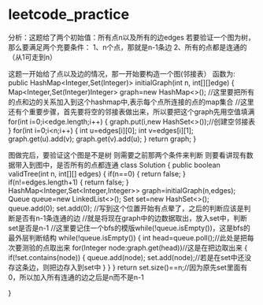 # leetcode_practice
分析：这题给了两个初始值：所有点n以及所有的边edges
若要验证一个图为树，那么要满足两个充要条件：
1、n个点，那就是n-1条边
2、所有的点都是连通的（从1可走到n）

这题一开始给了点以及边的情况，那一开始要构造一个图(邻接表）
函数为:
public HashMap<Integer,Set(Integer)> initialGraph(int n, int[][]edge)
{
  Map<Integer,Set(Integer)Integer> graph=new HashMap<>();
  //这里要把所有的点和边的关系加入到这个hashmap中,表示每个点所连接的点的map集合
  //这里还有个重要步骤，首先要将空的邻接表做出来，所以要把这个graph先用空值填满
      for(int i=0;i<edge.length;i++)
      {
            graph.put(i,new HashSet<>());//创建空邻接表
      }
        for(int i=0;i<n;i++)
        {
            int u=edges[i][0];
            int v=edges[i][1];
            graph.get(u).add(v);
            graph.get(v).add(u);
        }
        return graph;
}

图做完后，要验证这个图是不是树
则需要之前那两个条件来判断
则要看讲现有数据带入到图中，是否所有的点都连通
class Solution {
    public boolean validTree(int n, int[][] edges) {
      if(n==0)
        {
            return false;
        }
        if(n!=edges.length+1)
        {
            return false;
        }
        HashMap<Integer,Set<Integer,Integer>> graph=initialGraph(n,edges);
        Queue<Integer> queue=new LinkedList<>();
        Set<Integer> set=new HashSet<>();
        queue.add(0);
        set.add(0);
        //写到这个位置开始有点晕了，之后的判断应该是判断是否有n-1条连通的边
        //就是将现在graph中的边数据取出，放入set中，判断set是否是n-1
        //这里要记住一个bfs的模版while(!queue.isEmpty())，这是bfs的最外层判断结构
        while(!queue.isEmpty())
        {
            int head=queue.poll();//此处是把每次要测验的点取出来
            for(Integer node:graph.get(head))//这是在把边取出来
            {
                if(!set.contains(node))
                {
                    queue.add(node);
                    set.add(node);//若是在set中还没存这条边，则把边存入到set中
                }
            }
        }
        return set.size()==n;//因为原先set里面有0，所以加入所有连通的边之后是n而不是n-1
        
}
